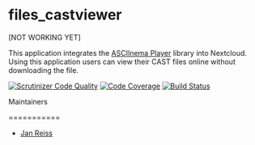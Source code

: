 files_castviewer
======

[NOT WORKING YET]

This application integrates the [ASCIInema Player](https://github.com/asciinema/asciinema-player) library into Nextcloud. Using this application users can view their CAST files online without downloading the file.

[![Scrutinizer Code Quality](https://scrutinizer-ci.com/g/owncloud/files_pdfviewer/badges/quality-score.png?b=master)](https://scrutinizer-ci.com/g/nextcloud/files_pdfviewer/?branch=master)
[![Code Coverage](https://scrutinizer-ci.com/g/owncloud/files_pdfviewer/badges/coverage.png?b=master)](https://scrutinizer-ci.com/g/nextcloud/files_pdfviewer/?branch=master)
[![Build Status](https://travis-ci.org/owncloud/files_pdfviewer.svg)](https://travis-ci.org/nextcloud/files_pdfviewer)

Maintainers

===========

- [Jan Reiss](https://github.com/JRSmile)
